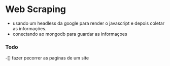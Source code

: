 # Web Scraping

- usando um headless da google para render o javascript e depois coletar as informações.
- conectando ao mongodb para guardar as informaçoes

### Todo

-[] fazer pecorrer as paginas de um site
